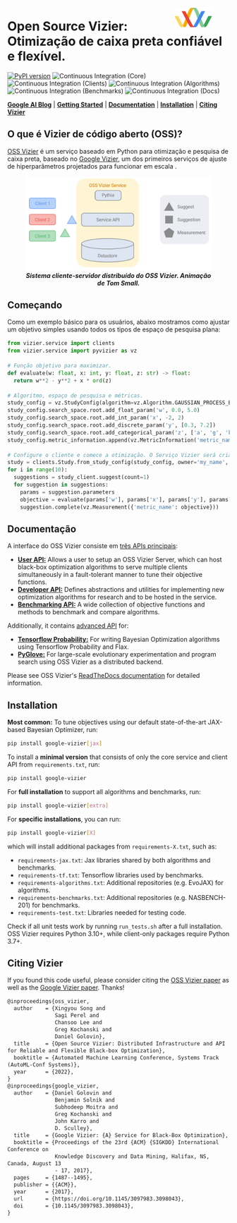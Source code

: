 <figure>
<img src="docs/assets/vizier_logo2.png" width=20% align="right"/>
</figure>

# Open Source Vizier: Otimização de caixa preta confiável e flexível.
[![PyPI version](https://badge.fury.io/py/google-vizier.svg)](https://badge.fury.io/py/google-vizier)
![Continuous Integration (Core)](https://github.com/google/vizier/workflows/pytest_core/badge.svg)
![Continuous Integration (Clients)](https://github.com/google/vizier/workflows/pytest_clients/badge.svg)
![Continuous Integration (Algorithms)](https://github.com/google/vizier/workflows/pytest_algorithms/badge.svg)
![Continuous Integration (Benchmarks)](https://github.com/google/vizier/workflows/pytest_benchmarks/badge.svg)
![Continuous Integration (Docs)](https://github.com/google/vizier/workflows/docs/badge.svg)

  [**Google AI Blog**](https://ai.googleblog.com/2023/02/open-source-vizier-towards-reliable-and.html)
| [**Getting Started**](#getting_started)
| [**Documentation**](#documentation)
| [**Installation**](#installation)
| [**Citing Vizier**](#citing_vizier)

## O que é Vizier de código aberto (OSS)?
[OSS Vizier](https://arxiv.org/abs/2207.13676) é um serviço baseado em Python para otimização e pesquisa de caixa preta, baseado no [Google Vizier](https://dl.acm.org/doi/10.1145/3097983.3098043), um dos primeiros serviços de ajuste de hiperparâmetros projetados para funcionar em escala .
<figure>
<p align="center" width=65%>
<img src="docs/assets/oss_vizier_service.gif"/>
  <br>
  <em><b>Sistema cliente-servidor distribuído do OSS Vizier. Animação de Tom Small.</b></em>
</p>
</figure>

## Começando <a name="getting_started"></a>
Como um exemplo básico para os usuários, abaixo mostramos como ajustar um objetivo simples usando todos os tipos de espaço de pesquisa plana:

```python
from vizier.service import clients
from vizier.service import pyvizier as vz

# Função objetivo para maximizar.
def evaluate(w: float, x: int, y: float, z: str) -> float:
  return w**2 - y**2 + x * ord(z)

# Algoritmo, espaço de pesquisa e métricas.
study_config = vz.StudyConfig(algorithm=vz.Algorithm.GAUSSIAN_PROCESS_BANDIT)
study_config.search_space.root.add_float_param('w', 0.0, 5.0)
study_config.search_space.root.add_int_param('x', -2, 2)
study_config.search_space.root.add_discrete_param('y', [0.3, 7.2])
study_config.search_space.root.add_categorical_param('z', ['a', 'g', 'k'])
study_config.metric_information.append(vz.MetricInformation('metric_name', goal=vz.ObjectiveMetricGoal.MAXIMIZE))

# Configure o cliente e comece a otimização. O Serviço Vizier será criado implicitamente.
study = clients.Study.from_study_config(study_config, owner='my_name', study_id='example')
for i in range(10):
  suggestions = study_client.suggest(count=1)
  for suggestion in suggestions:
    params = suggestion.parameters
    objective = evaluate(params['w'], params['x'], params['y'], params['z'])
    suggestion.complete(vz.Measurement({'metric_name': objective}))
```

## Documentação <a name="documentation"></a>
A interface do OSS Vizier consiste em [três APIs principais](https://oss-vizier.readthedocs.io/en/latest/guides/index.html):

* [**User API:**](https://oss-vizier.readthedocs.io/en/latest/guides/index.html#for-users) Allows a user to setup an OSS Vizier Server, which can host black-box optimization algorithms to serve multiple clients simultaneously in a fault-tolerant manner to tune their objective functions.
* [**Developer API:**](https://oss-vizier.readthedocs.io/en/latest/guides/index.html#for-developers) Defines abstractions and utilities for implementing new optimization algorithms for research and to be hosted in the service.
* [**Benchmarking API:**](https://oss-vizier.readthedocs.io/en/latest/guides/index.html#for-benchmarking) A wide collection of objective functions and methods to benchmark and compare algorithms.

Additionally, it contains [advanced API](https://oss-vizier.readthedocs.io/en/latest/advanced_topics/index.html) for:

* [**Tensorflow Probability:**](https://oss-vizier.readthedocs.io/en/latest/advanced_topics/index.html#tensorflow-probability) For writing Bayesian Optimization algorithms using Tensorflow Probability and Flax.
* [**PyGlove:**](https://oss-vizier.readthedocs.io/en/latest/advanced_topics/index.html#pyglove) For large-scale evolutionary experimentation and program search using OSS Vizier as a distributed backend.

Please see OSS Vizier's [ReadTheDocs documentation](https://oss-vizier.readthedocs.io/) for detailed information.

## Installation <a name="installation"></a>
**Most common:** To tune objectives using our default state-of-the-art JAX-based Bayesian Optimizer, run:

```bash
pip install google-vizier[jax]
```

To install a **minimal version** that consists of only the core service and client API from `requirements.txt`, run:

```bash
pip install google-vizier
```

For **full installation** to support all algorithms and benchmarks, run:

```bash
pip install google-vizier[extra]
```

For **specific installations**, you can run:

```bash
pip install google-vizier[X]
```

which will install additional packages from `requirements-X.txt`, such as:

* `requirements-jax.txt`: Jax libraries shared by both algorithms and benchmarks.
* `requirements-tf.txt`: Tensorflow libraries used by benchmarks.
* `requirements-algorithms.txt`: Additional repositories (e.g. EvoJAX) for algorithms.
* `requirements-benchmarks.txt`: Additional repositories (e.g. NASBENCH-201) for benchmarks.
* `requirements-test.txt`: Libraries needed for testing code.

Check if all unit tests work by running `run_tests.sh` after a full installation. OSS Vizier requires Python 3.10+, while client-only packages require Python 3.7+.

## Citing Vizier <a name="citing_vizier"></a>
If you found this code useful, please consider citing the [OSS Vizier paper](https://arxiv.org/abs/2207.13676) as well as the [Google Vizier paper](https://dl.acm.org/doi/10.1145/3097983.3098043). Thanks!

```
@inproceedings{oss_vizier,
  author    = {Xingyou Song and
               Sagi Perel and
               Chansoo Lee and
               Greg Kochanski and
               Daniel Golovin},
  title     = {Open Source Vizier: Distributed Infrastructure and API for Reliable and Flexible Black-box Optimization},
  booktitle = {Automated Machine Learning Conference, Systems Track (AutoML-Conf Systems)},
  year      = {2022},
}
@inproceedings{google_vizier,
  author    = {Daniel Golovin and
               Benjamin Solnik and
               Subhodeep Moitra and
               Greg Kochanski and
               John Karro and
               D. Sculley},
  title     = {Google Vizier: {A} Service for Black-Box Optimization},
  booktitle = {Proceedings of the 23rd {ACM} {SIGKDD} International Conference on
               Knowledge Discovery and Data Mining, Halifax, NS, Canada, August 13
               - 17, 2017},
  pages     = {1487--1495},
  publisher = {{ACM}},
  year      = {2017},
  url       = {https://doi.org/10.1145/3097983.3098043},
  doi       = {10.1145/3097983.3098043},
}
```
